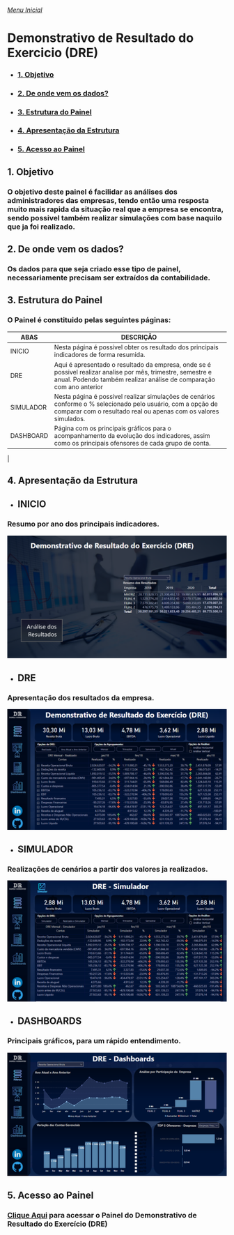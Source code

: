 
###### [Menu Inicial](https://github.com/DaniloRodriigues/Projetos_PowerBI)

# Demonstrativo de Resultado do Exercicio (DRE)

- ### [1. Objetivo](#Link1)
- ### [2. De onde vem os dados?](#Link2)
- ### [3. Estrutura do Painel](#Link4)
- ### [4. Apresentação da Estrutura](#Link5)
- ### [5. Acesso ao Painel](#Link6)

  
  
<a id="link1"></a>
## 1. Objetivo 
### O objetivo deste painel é facilidar as análises dos administradores das empresas, tendo então uma resposta muito mais rapida da situação real que a empresa se encontra, sendo possivel também realizar simulações com base naquilo que ja foi realizado.

<a id="link2"></a>
## 2. De onde vem os dados?
### Os dados para que seja criado esse tipo de painel, necessariamente precisam ser extraídos da contabilidade.


<a id="link3"></a>
## 3. Estrutura do Painel
### O Painel é constituido pelas seguintes páginas:  

|ABAS| DESCRIÇÃO |
|--- | -----|
|INICIO | Nesta página é possivel obter os resultado dos principais indicadores de forma resumida.
|DRE | Aqui é apresentado o resultado da empresa, onde se é possivel realizar analise por mês, trimestre, semestre e anual. Podendo também realizar análise de comparação com ano anterior
|SIMULADOR| Nesta página é possivel realizar simulações de cenários conforme o % selecionado pelo usuário, com a opção de comparar com o resultado real ou apenas com os valores simulados.
|DASHBOARD| Página com os principais gráficos para o acompanhamento da evolução dos indicadores, assim como os principais ofensores de cada grupo de conta.
| 

<a id="link4"></a>
## 4. Apresentação da Estrutura

- ## INICIO
### Resumo por ano dos principais indicadores.
![SCREENSHOT](/Imagens/DRE_Inicio.PNG)  

- ## DRE
### Apresentação dos resultados da empresa.
![SCREENSHOT](/Imagens/DRE_Apresentacao_Resultado.PNG) 

- ## SIMULADOR
### Realizações de cenários a partir dos valores ja realizados.
![SCREENSHOT](/Imagens/DRE_Simulador.PNG) 

- ## DASHBOARDS
### Principais gráficos, para um rápido entendimento.
![SCREENSHOT](/Imagens/DRE_Dashboards.PNG) 


<a id="link4"></a>
## 5. Acesso ao Painel
### [Clique Aqui](https://app.powerbi.com/groups/me/reports/97f23e3b-6470-4f2d-8375-1e8b14d2745e/ReportSection9c12185ac00c4ecd9720?noSignUpCheck=1) para acessar o Painel do Demonstrativo de Resultado do Exercício (DRE)